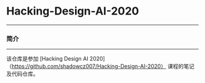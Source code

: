 # Hacking-Design-AI-2020
***
### 简介
***
该仓库是参加 [Hacking Design AI 2020]（https://github.com/shadowcz007/Hacking-Design-AI-2020） 课程的笔记及代码仓库。

